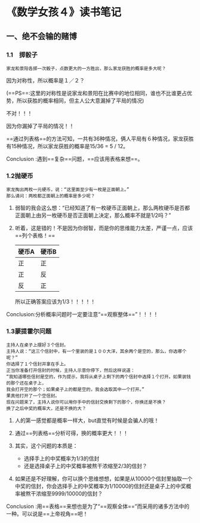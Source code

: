 # 《数学女孩４》读书笔记

## 一、绝不会输的赌博

### 1.1　掷骰子

```
家龙和景阳各掷一次骰子，点数更大的一方胜出，那么家龙获胜的概率是多大呢？
```

因为对称性，所以概率是１／２？

(==PS==:这里的对称性是说家龙和景阳在比赛中的地位相同，谁也不比谁更占优势，所以获胜的概率相同，但主人公大意漏掉了平局的情况)

不对！！！

因为你漏掉了平局的情况！！

==通过列表格==的方法可知，一共有36种情况，俩人平局有６种情况，家龙获胜有15种情况，所以家龙获胜的概率是15/36 = 5 / 12。

Conclusion :遇到==复杂==问题，==应该用表格来想==。

### 1.2抛硬币

```
家龙掏出两枚一元硬币，说：“这里面至少有一枚是正面朝上。”
那么请问：两枚都正面朝上的概率是多少呢？
```

1. 弱智的我会这么想：“已经知道了有一枚硬币正面朝上，那么两枚硬币是否都正面朝上由另一枚硬币是否正面朝上决定，那么概率不就是1/2吗？”

2. 听着，这是错的！不是因为你弱智，而是你的思维能力太差，严谨一点，应该==列个表格！==

   | 硬币A | 硬币B |
   | ----- | ----- |
   | 正    | 正    |
   | 正    | 反    |
   | 反    | 正    |

   所以正确答案应该为1/3！！！！！

Conclusion:分析概率问题时一定要注意“==观察整体==”！！！！



### 1.3蒙提霍尔问题

```
主持人在桌子上摆好３个信封。
主持人说：“这三个信封中，有一个里装的是１００大洋，其余两个是空的，那么，你选哪个呢？”
你选择了１个信封并拿在手上。
正当你准备打开信封的时候，主持人示意你停下，然后这样说道：
“我知道哪些信封是空的，作为提示，我将从桌子上剩下的两个信封中选择１个打开。如果装钱的那个还在桌子上，
我会打开空的那个；如果桌子上的都是空的，我会选取其中一个打开。”
果真他打开了一个空信封。
现在问题来了，主持人说你可以用你手中的信封交换剩下的那个，你换还是不换？
换了之后中奖的概率大，还是不换的大？
```

1. 人的第一感觉都是概率一样大，but直觉有时候是会骗人的哦！
2. 通过==列表格==分析可得，换的概率更大！！！

3. 其实，这个问题的本质是：
   + 选择手上的中奖概率为1/3的信封
   + 还是选择桌子上的中奖概率被熬干浓缩至2/3的信封？
4. 如果还是不好理解，你可以换个思维想想，如果是从10000个信封里抽取一个中奖的信封，你会选择手上的中奖概率为1/10000的信封还是桌子上的中奖概率被熬干浓缩至9999/10000的信封？

Conclusion :用==表格==来想也是为了“==观察全体==”而采用的诸多方法中的一种。可以说是==上帝视角==吧！